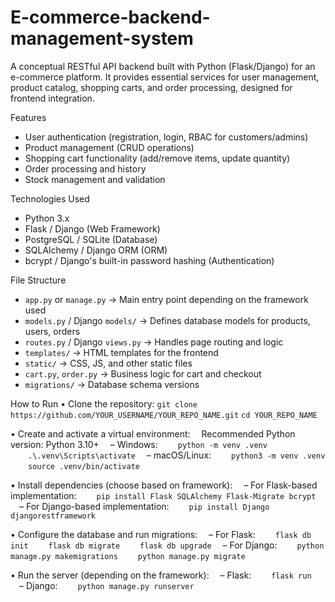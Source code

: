 # E-commerce-backend-management-system
A conceptual RESTful API backend built with Python (Flask/Django) for an e-commerce platform. It provides essential services for user management, product catalog, shopping carts, and order processing, designed for frontend integration.

Features
- User authentication (registration, login, RBAC for customers/admins)  
- Product management (CRUD operations)  
- Shopping cart functionality (add/remove items, update quantity)  
- Order processing and history  
- Stock management and validation

Technologies Used
- Python 3.x  
- Flask / Django (Web Framework)  
- PostgreSQL / SQLite (Database)  
- SQLAlchemy / Django ORM (ORM)  
- bcrypt / Django's built-in password hashing (Authentication)

File Structure
- `app.py` or `manage.py` → Main entry point depending on the framework used  
- `models.py` / Django `models/` → Defines database models for products, users, orders  
- `routes.py` / Django `views.py` → Handles page routing and logic  
- `templates/` → HTML templates for the frontend  
- `static/` → CSS, JS, and other static files  
- `cart.py`, `order.py` → Business logic for cart and checkout  
- `migrations/` → Database schema versions

How to Run
• Clone the repository:
`git clone https://github.com/YOUR_USERNAME/YOUR_REPO_NAME.git`
`cd YOUR_REPO_NAME`

• Create and activate a virtual environment:
 Recommended Python version: Python 3.10+
 – Windows:
  `python -m venv .venv`
  `.\.venv\Scripts\activate`
 – macOS/Linux:
  `python3 -m venv .venv`
  `source .venv/bin/activate`

• Install dependencies (choose based on framework):
 – For Flask-based implementation:
  `pip install Flask SQLAlchemy Flask-Migrate bcrypt`
 – For Django-based implementation:
  `pip install Django djangorestframework`

• Configure the database and run migrations:
 – For Flask:
  `flask db init`
  `flask db migrate`
  `flask db upgrade`
 – For Django:
  `python manage.py makemigrations`
  `python manage.py migrate`

• Run the server (depending on the framework):
 – Flask:
  `flask run`
 – Django:
  `python manage.py runserver`

